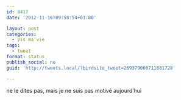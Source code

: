 ```yaml
---
id: 8417
date: '2012-11-16T09:58:54+01:00'

layout: post
categories:
  - Vis ma vie
tags:
  - tweet
format: status
publish_social: no
guid: 'http://tweets.local/?birdsite_tweet=269379006711881728'

---
```


ne le dites pas, mais je ne suis pas motivé aujourd’hui